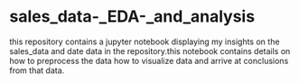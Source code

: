 # sales_data-_EDA-_and_analysis
this repository contains a jupyter notebook displaying my insights on the sales_data and date data in the repository.this notebook contains details on how to preprocess the data how to visualize data and arrive at conclusions from that data.

